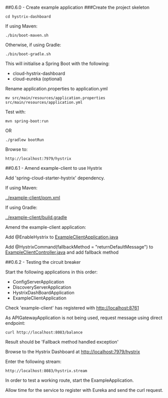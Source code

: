 ##0.6.0 - Create example application
###Create the project skeleton

```
cd hystrix-dashboard
```

If using Maven:
```
./bin/boot-maven.sh
```

Otherwise, if using Gradle:
```
./bin/boot-gradle.sh
```

This will initialise a Spring Boot with the following:

- cloud-hystrix-dashboard
- cloud-eureka (optional)

Rename application.properties to application.yml

```
mv src/main/resources/application.properties src/main/resources/application.yml
```

Test with:

```
mvn spring-boot:run
```

OR

```
./gradlew bootRun
```

Browse to:
```
http://localhost:7979/hystrix
```

##0.6.1 - Amend example-client to use Hystrix

Add 'spring-cloud-starter-hystrix' dependency.
 
If using Maven:

[../example-client/pom.xml](../example-client/pom.xml) 


If using Gradle:

[../example-client/build.gradle](../example-client/build.gradle)


Amend the example-client application:

Add @EnableHystrix to [ExampleClientApplication.java](../example-client/src/main/java/jp/bikon/ExampleClientApplication.java)        

Add @HystrixCommand(fallbackMethod = "returnDefaultMessage") to [ExampleClientController.java](../example-client/src/main/java/jp/bikon/web/ExampleClientController.java)
and add fallback method


##0.6.2 - Testing the circuit breaker

Start the following applications in this order:

- ConfigServerApplication
- DiscoveryServerApplication
- HystrixDashBoardApplication
- ExampleClientApplication


Check 'example-client' has registered with [http://localhost:8761](http://localhost:8761)

As APIGatewayApplication is not being used, request message using direct endpoint:

```
curl http://localhost:8083/balance
```

Result should be 'Fallback method handled exception'

Browse to the Hystrix Dashboard at [http://localhost:7979/hystrix](http://localhost:7979/hystrix)

Enter the following stream:

```
http://localhost:8083/hystrix.stream
```

In order to test a working route, start the ExampleApplication. 

Allow time for the service to register with Eureka and send the curl request.
